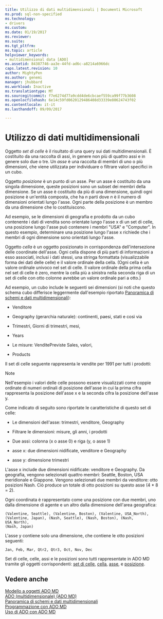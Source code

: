 ```yaml
---
title: Utilizzo di dati multidimensionali | Documenti Microsoft
ms.prod: sql-non-specified
ms.technology:
- drivers
ms.custom: 
ms.date: 01/19/2017
ms.reviewer: 
ms.suite: 
ms.tgt_pltfrm: 
ms.topic: article
helpviewer_keywords:
- multidimensional data [ADO]
ms.assetid: 84387746-aa3e-44fd-ad6c-a8214a6966dc
caps.latest.revision: 10
author: MightyPen
ms.author: genemi
manager: jhubbard
ms.workload: Inactive
ms.translationtype: MT
ms.sourcegitcommit: f7e6274d77a9cdd4de6cbcaef559ca99f77b3608
ms.openlocfilehash: 6e14c59fd0620129486408d33339e80624743f02
ms.contentlocale: it-it
ms.lasthandoff: 09/09/2017

---
```

# <a name="working-with-multidimensional-data"></a>Utilizzo di dati multidimensionali
Oggetto *set di celle* è il risultato di una query sui dati multidimensionali. È costituito da una raccolta di assi, in genere non più di quattro assi e in genere solo due o tre. Un *asse* è una raccolta di membri di uno o più dimensioni, che viene utilizzata per individuare o filtrare valori specifici in un cubo.  
  
 Oggetto *posizione* è un punto di un asse. Per un asse è costituito da una singola dimensione, queste posizioni sono un subset dei membri della dimensione. Se un asse è costituito da più di una dimensione, quindi ogni posizione è un'entità composta, che ha  *n*  parti dove  *n*  è il numero di dimensioni orientati lungo l'asse. Ogni parte della posizione è un membro da una dimensione che lo costituiscono.  
  
 Ad esempio, se le dimensioni di geografia e prodotto da un cubo contenente i dati di vendita sono orientate lungo l'asse x di un set di celle, una posizione lungo l'asse può contenere i membri "USA" e "Computer". In questo esempio, determinare una posizione lungo l'asse x richiede che i membri di ogni dimensione sono orientati lungo l'asse.  
  
 Oggetto *cella* è un oggetto posizionato in corrispondenza dell'intersezione delle coordinate dell'asse. Ogni cella dispone di più parti di informazioni a esso associati, inclusi i dati stessi, una stringa formattata (visualizzabile forma dei dati delle celle) e il valore ordinale della cella. (Ogni cella è un valore ordinale univoco nel set di celle. Il valore ordinale della prima cella nel set di celle è zero, mentre la cella più a sinistra nella seconda riga di un set di celle con otto colonne avrebbe un valore ordinale pari a otto.)  
  
 Ad esempio, un cubo include le seguenti sei dimensioni (si noti che questo schema cubo differisce leggermente dall'esempio riportato [Panoramica di schemi e dati multidimensionali](../../../ado/guide/multidimensional/overview-of-multidimensional-schemas-and-data.md)):  
  
-   Venditore  
  
-   Geography (gerarchia naturale): continenti, paesi, stati e così via  
  
-   Trimestri, Giorni di trimestri, mesi,  
  
-   Years  
  
-   Le misure: VenditePreviste Sales, valori,  
  
-   Products  
  
 Il set di celle seguente rappresenta le vendite per 1991 per tutti i prodotti:  
  
> [!NOTE]
>  Nell'esempio i valori delle celle possono essere visualizzati come coppie ordinate di numeri ordinali di posizione dell'asse in cui la prima cifra rappresenta la posizione dell'asse x e la seconda cifra la posizione dell'asse y.  
  
 Come indicato di seguito sono riportate le caratteristiche di questo set di celle:  
  
-   Le dimensioni dell'asse: trimestri, venditore, Geography  
  
-   Filtrare le dimensioni: misure, gli anni, i prodotti  
  
-   Due assi: colonna (x o asse 0) e riga (y, o asse 1)  
  
-   asse x: due dimensioni nidificate, venditore e Geography  
  
-   asse y: dimensione trimestri  
  
 L'asse x include due dimensioni nidificate: venditore e Geography. Da geografia, vengono selezionati quattro membri: Seattle, Boston, USA meridionale e Giappone. Vengono selezionati due membri da venditore: otto posizioni Nash. Ciò produce un totale di otto posizioni su questo asse (4 * 8 = 2).  
  
 Ogni coordinata è rappresentato come una posizione con due membri, uno dalla dimensione di agente e un altro dalla dimensione dell'area geografica:  
  
```  
(Valentine, Seattle), (Valentine, Boston), (Valentine, USA_North),  
(Valentine, Japan), (Nash, Seattle), (Nash, Boston), (Nash, USA_North),  
(Nash, Japan)  
```  
  
 L'asse y contiene solo una dimensione, che contiene le otto posizioni seguenti:  
  
```  
Jan, Feb, Mar, Qtr2, Qtr3, Oct, Nov, Dec  
```  
  
 Set di celle, celle, assi e le posizioni sono tutti rappresentate in ADO MD tramite gli oggetti corrispondenti: [set di celle](../../../ado/reference/ado-md-api/cellset-object-ado-md.md), [cella](../../../ado/reference/ado-md-api/cell-object-ado-md.md), [asse](../../../ado/reference/ado-md-api/axis-object-ado-md.md), e [posizione](../../../ado/reference/ado-md-api/position-object-ado-md.md).  
  
## <a name="see-also"></a>Vedere anche  
 [Modello a oggetti ADO MD](../../../ado/reference/ado-md-api/ado-md-object-model.md)   
 [ADO (multidimensionale) (ADO MD)](../../../ado/guide/multidimensional/ado-multidimensional-ado-md.md)   
 [Panoramica di schemi e dati multidimensionali](../../../ado/guide/multidimensional/overview-of-multidimensional-schemas-and-data.md)   
 [Programmazione con ADO MD](../../../ado/guide/multidimensional/programming-with-ado-md.md)   
 [Uso di ADO con ADO MD](../../../ado/guide/multidimensional/using-ado-with-ado-md.md)

